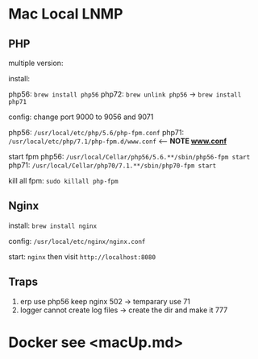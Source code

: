# Mac Local LNMP

## PHP

multiple version:

install:

php56: `brew install php56`
php72: `brew unlink php56` -> `brew install php71`

config: change port 9000 to 9056 and 9071

php56: `/usr/local/etc/php/5.6/php-fpm.conf`
php71: `/usr/local/etc/php/7.1/php-fpm.d/www.conf` <-- **NOTE www.conf**

start fpm
php56: `/usr/local/Cellar/php56/5.6.**/sbin/php56-fpm start`
php71: `/usr/local/Cellar/php70/7.1.**/sbin/php70-fpm start`

kill all fpm: `sudo killall php-fpm`

## Nginx

install: `brew install nginx`

config: `/usr/local/etc/nginx/nginx.conf`

start: `nginx` then visit `http://localhost:8080`

## Traps

1. erp use php56 keep nginx 502 -> temparary use 71
2. logger cannot create log files -> create the dir and make it 777

# Docker see <macUp.md>